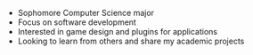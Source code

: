 - Sophomore Computer Science major 
- Focus on software development
- Interested in game design and plugins for applications
- Looking to learn from others and share my academic projects


